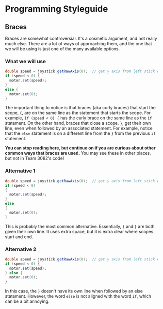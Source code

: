 # Programming Styleguide

## Braces
Braces are somewhat controversial. It's a cosmetic argument, and not really much else. There are a lot of ways of approaching them, and the one that we will be using is just one of the many available options.

### What we will use
```java 
double speed = joystick.getRawAxis(0);  // get y axis from left stick on the controller
if (speed < 0) {
  motor.set(speed);
}
else {
  motor.set(0);
}
```
The important thing to notice is that braces (aka curly braces) that start the scope, `{`, are on the same line as the statement that starts the scope. For example, `if (speed < 0) {` has the curly brace on the same line as the `if` statement. On the other hand, braces that close a scope, `}`, get their own line, even when followed by an associated statement. For example, notice that the `else` statement is on a different line from the `}` from the previous `if` statement.

**You can stop reading here, but continue on if you are curious about other common ways that braces are used.** You may see these in other places, but not in Team 3082's code!

### Alternative 1
```java 
double speed = joystick.getRawAxis(0);  // get y axis from left stick on the controller
if (speed < 0) 
{
  motor.set(speed);
}
else 
{
  motor.set(0);
}
```
This is probably the most common alternative. Essentially, `{` and `}` are both given their own line. It uses extra space, but it is extra clear where scopes start and end.

### Alternative 2
```java 
double speed = joystick.getRawAxis(0);  // get y axis from left stick on the controller
if (speed < 0) {
  motor.set(speed);
} else {
  motor.set(0);
}
```

In this case, the `}` doesn't have its own line when followed by an else statement. However, the word `else` is not aligned with the word `if`, which can be a bit annoying.
